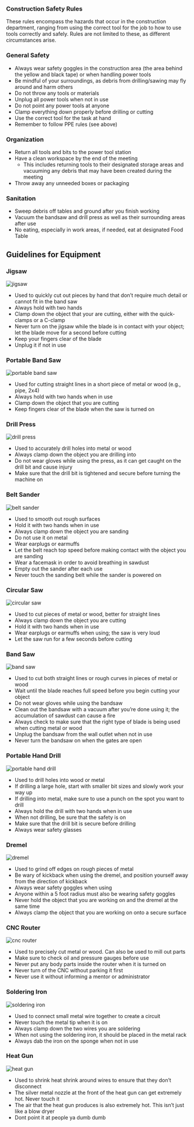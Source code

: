 ### Construction Safety Rules
These rules encompass the hazards that occur in the construction department, ranging from using the correct tool for the job to how to use tools correctly and safely. Rules are not limited to these, as different circumstances arise. 

### General Safety
* Always wear safety goggles in the construction area (the area behind the yellow and black tape) or when handling power tools
* Be mindful of your surroundings, as debris from drilling/sawing may fly around and harm others
* Do not throw any tools or materials 
* Unplug all power tools when not in use
* Do not point any power tools at anyone
* Clamp everything down properly before drilling or cutting
* Use the correct tool for the task at hand
* Remember to follow PPE rules (see above)

### Organization
* Return all tools and bits to the power tool station
* Have a clean workspace by the end of the meeting
    * This includes returning tools to their designated storage areas and vacuuming any debris that may have been created during the meeting
* Throw away any unneeded boxes or packaging

### Sanitation
* Sweep debris off tables and ground after you finish working
* Vacuum the bandsaw and drill press as well as their surrounding areas after use
* No eating, especially in work areas, if needed, eat at designated Food Table

## Guidelines for Equipment

### Jigsaw
![jigsaw](../assets/images/tools/construction/jigsaw.png)
* Used to quickly cut out pieces by hand that don’t require much detail or cannot fit in the band saw
* Always hold with two hands
* Clamp down the object that your are cutting, either with the quick-clamps or a C-clamp
* Never turn on the jigsaw while the blade is in contact with your object; let the blade move for a second before cutting
* Keep your fingers clear of the blade
* Unplug it if not in use

### Portable Band Saw
![portable band saw](../assets/images/tools/construction/portablebandsaw.png)
* Used for cutting straight lines in a short piece of metal or wood (e.g., pipe, 2x4)
* Always hold with two hands when in use
* Clamp down the object that you are cutting
* Keep fingers clear of the blade when the saw is turned on

### Drill Press
![drill press](../assets/images/tools/construction/drillpress.png)
* Used to accurately drill holes into metal or wood
* Always clamp down the object you are drilling into
* Do not wear gloves while using the press, as it can get caught on the drill bit and cause injury
* Make sure that the drill bit is tightened and secure before turning the machine on

### Belt Sander
![belt sander](../assets/images/tools/construction/beltsander.png)
* Used to smooth out rough surfaces
* Hold it with two hands when in use
* Always clamp down the object you are sanding
* Do not use it on metal
* Wear earplugs or earmuffs
* Let the belt reach top speed before making contact with the object you are sanding
* Wear a facemask in order to avoid breathing in sawdust
* Empty out the sander after each use
* Never touch the sanding belt while the sander is powered on

### Circular Saw
![circular saw](../assets/images/tools/construction/circularsaw.png)
* Used to cut pieces of metal or wood, better for straight lines
* Always clamp down the object you are cutting
* Hold it with two hands when in use
* Wear earplugs or earmuffs when using; the saw is very loud
* Let the saw run for a few seconds before cutting

### Band Saw
![band saw](../assets/images/tools/construction/bandsaw.png)
* Used to cut both straight lines or rough curves in pieces of metal or wood
* Wait until the blade reaches full speed before you begin cutting your object
* Do not wear gloves while using the bandsaw
* Clean out the bandsaw with a vacuum after you’re done using it; the accumulation of sawdust can cause a fire
* Always check to make sure that the right type of blade is being used when cutting metal or wood
* Unplug the bandsaw from the wall outlet when not in use
* Never turn the bandsaw on when the gates are open

### Portable Hand Drill
![portable hand drill](../assets/images/tools/construction/handdrill.png)
* Used to drill holes into wood or metal
* If drilling a large hole, start with smaller bit sizes and slowly work your way up
* If drilling into metal, make sure to use a punch on the spot you want to drill
* Always hold the drill with two hands when in use
* When not drilling, be sure that the safety is on
* Make sure that the drill bit is secure before drilling
* Always wear safety glasses

### Dremel
![dremel](../assets/images/tools/construction/dremel.png)
* Used to grind off edges on rough pieces of metal
* Be wary of kickback when using the dremel, and position yourself away from the direction of kickback
* Always wear safety goggles when using
* Anyone within a 5 foot radius must also be wearing safety goggles
* Never hold the object that you are working on and the dremel at the same time
* Always clamp the object that you are working on onto a secure surface

### CNC Router
![cnc router](../assets/images/tools/construction/cncrouter.png)
* Used to precisely cut metal or wood. Can also be used to mill out parts
* Make sure to check oil and pressure gauges before use
* Never put any body parts inside the router when it is turned on
* Never turn of the CNC without parking it first
* Never use it without informing a mentor or administrator

### Soldering Iron
![soldering iron](../assets/images/tools/electronics/solderingiron.png)
* Used to connect small metal wire together to create a circuit
* Never touch the metal tip when it is on
* Always clamp down the two wires you are soldering
* When not using the soldering iron, it should be placed in the metal rack
* Always dab the iron on the sponge when not in use

### Heat Gun
![heat gun](../assets/images/tools/electronics/heatgun.png)
* Used to shrink heat shrink around wires to ensure that they don’t disconnect
* The silver metal nozzle at the front of the heat gun can get extremely hot. Never touch it
* The air that the heat gun produces is also extremely hot. This isn’t just like a blow dryer
* Dont point it at people ya dumb dumb